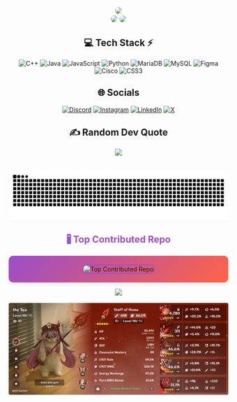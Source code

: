 <!-- Stats -->
<div align="center">
  <img src="https://github-readme-stats.vercel.app/api?username=Rakasyaa&theme=radical&hide_border=false&include_all_commits=true&count_private=true" width="55%" style="border-radius: 10px;" /> </br>
  <img src="https://github-readme-streak-stats.herokuapp.com/?user=Rakasyaa&theme=radical&hide_border=false" width="50%" style="border-radius: 10px;" />
  <img src="https://github-readme-stats.vercel.app/api/top-langs/?username=Rakasyaa&theme=radical&hide_border=false&include_all_commits=true&count_private=true&layout=compact" width="36%" style="border-radius: 10px;" /> </br>
</div>


<!-- Tech Stack -->
<div align="center">
  
## 💻 Tech Stack ⚡
![C++](https://img.shields.io/badge/c++-%2300599C.svg?style=for-the-badge&logo=c%2B%2B&logoColor=white) 
![Java](https://img.shields.io/badge/java-%23ED8B00.svg?style=for-the-badge&logo=openjdk&logoColor=white) 
![JavaScript](https://img.shields.io/badge/javascript-%23323330.svg?style=for-the-badge&logo=javascript&logoColor=%23F7DF1E) 
![Python](https://img.shields.io/badge/python-3670A0?style=for-the-badge&logo=python&logoColor=ffdd54) 
![MariaDB](https://img.shields.io/badge/MariaDB-003545?style=for-the-badge&logo=mariadb&logoColor=white) 
![MySQL](https://img.shields.io/badge/mysql-4479A1.svg?style=for-the-badge&logo=mysql&logoColor=white) 
![Figma](https://img.shields.io/badge/figma-%23F24E1E.svg?style=for-the-badge&logo=figma&logoColor=white) 
![Cisco](https://img.shields.io/badge/cisco-%23049fd9.svg?style=for-the-badge&logo=cisco&logoColor=black) 
![CSS3](https://img.shields.io/badge/css3-%231572B6.svg?style=for-the-badge&logo=css3&logoColor=white) 
</div>

<!-- Socials -->
<div align="center">
  
## 🌐 Socials
[![Discord](https://img.shields.io/badge/Discord-%237289DA.svg?logo=discord&logoColor=white)](https://discord.gg/657541206812786708) 
[![Instagram](https://img.shields.io/badge/Instagram-%23E4405F.svg?logo=Instagram&logoColor=white)](https://instagram.com/_rakasya) 
[![LinkedIn](https://img.shields.io/badge/LinkedIn-%230077B5.svg?logo=linkedin&logoColor=white)](https://linkedin.com/in/rakasya-yoga-8190292b4) 
[![X](https://img.shields.io/badge/X-black.svg?logo=X&logoColor=white)](https://x.com/RakasyaY) 
</div>

<!-- Random Dev Quote -->
<div align="center">
  
## ✍️ Random Dev Quote
![](https://quotes-github-readme.vercel.app/api?type=horizontal&theme=radical)
</div>

<!-- Snake -->
<div align="center">

<br clear="both">

<img src="https://raw.githubusercontent.com/Rakasyaa/Rakasyaa/output/snake.svg" alt="Snake animation" />

</div>

<!-- Top Contributed Repo -->
<div align="center">
  
  <h2 style="color: #9b4dca;">🖁️ Top Contributed Repo</h2>
  <div style="background: linear-gradient(135deg, #9b4dca, #ff6347); padding: 20px; border-radius: 10px; box-shadow: 0 4px 8px rgba(0, 0, 0, 0.1);">
    <img src="https://github-contributor-stats.vercel.app/api?username=Rakasyaa&limit=5&theme=dark&combine_all_yearly_contributions=true" alt="Top Contributed Repo" style="border-radius: 10px; border: 2px solid #9b4dca;">
  </div>
  
</div>





<!-- Visitor Count -->
<div align="center">
  
[![](https://visitcount.itsvg.in/api?id=Rakasyaa&icon=3&color=1)](https://visitcount.itsvg.in)
</div>

<!-- Proudly created with GPRM ( https://gprm.itsvg.in ) -->





<!-- Banner -->
<div align="center">

  ![image alt](https://github.com/Rakasyaa/Rakasyaa/blob/3a6843e3cc9288f2f0b2640d7a7247549413cc6f/2024-12-15_12-53-52.png)

</div>
